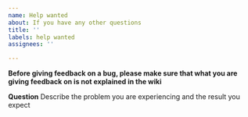 ```yaml
---
name: Help wanted
about: If you have any other questions
title: ''
labels: help wanted
assignees: ''

---
```


**Before giving feedback on a bug, please make sure that what you are giving feedback on is not explained in the wiki**

**Question**
Describe the problem you are experiencing and the result you expect
